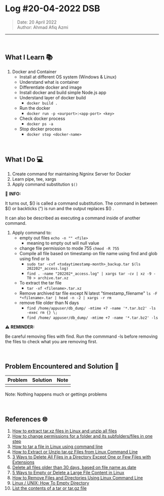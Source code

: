 # Log #20-04-2022 DSB

> Date: 20 April 2022  
> Author: Ahmad Afiq Azmi

---

<br>

## What I Learn 📚

1. Docker and Container
   - Install at different OS system (Windows & Linux)
   - Understand what is container
   - Differentiate docker and image
   - Install docker and build simple Node.js app
   - Understand layer of docker build
     - `docker build .`
   - Run the docker
     - `docker run -p <ourport>:<app-port> <key>`
   - Check docker process
     - `docker ps -a`
   - Stop docker process
     - `docker stop <docker-name>`

<br>

## What I Do 💻

1. Create command for maintaining Ngninx Server for Docker
2. Learn pipe, tee, xargs
3. Apply command substitution `$()`

<div class="alert alert-info" role="alert">
    📝 <b>INFO:</b>
    <br>
    <p>It turns out, $() is called a command substitution. The command in between $() or backticks (“) is run and the output replaces $() .</p>
    <p>It can also be described as executing a command inside of another command.</p>
</div>

1. Apply command to:
   - empty out files `echo -n "" <file>`
     - meaning to empty out will null value
   - change file permission to mode 755 `chmod -R 755`
   - Compile all file based on timestamp on file name using find and glob using find or ls
     - `sudo tar -cvf <todaytimestamp-month>_backup.tar $(ls 202202*_access.log)`
     - `find . -name "202202*_access.log" | xargs tar -cv | xz -9 -T0 > archive.tar.xz`
   - To extract the tar file
     - `tar -xf <filename>.tar.xz`
   - Remove archived tar file except N latest "timestamp_filename" `ls -F *<filename>.tar | head -n -2 | xargs -r rm`
   - remove file older than N days
     - `find /home/appuser/db_dump/ -mtime +7 -name '*.tar.bz2' -ls -exec rm {} \;`
     - `find /home/ appuser/db_dump/ -mtime +7 -name '*.tar.bz2' -ls`

<div class="alert alert-warning" role="alert">
    ⚠ <b>REMINDER:</b>
    <br>
    <p>Be careful removing files with find. Run the commmand -ls before removing the files to check what you are removing first.</p>
</div>

<br>

## Problem Encountered and Solution 🐞

| Problem | Solution | Note |
| ------- | -------- | ---- |
|         |          |      |

Note: Nothing happens much or gettings problems

<br>

## References 🌐

1. [How to extract tar.xz files in Linux and unzip all files](https://www.cyberciti.biz/faq/how-to-extract-tar-xz-files-in-linux-and-unzip-all-files/)
2. [How to change permissions for a folder and its subfolders/files in one step](https://stackoverflow.com/questions/3740152/how-to-change-permissions-for-a-folder-and-its-subfolders-files-in-one-step)
3. [How to tar a file in Linux using command line](https://www.cyberciti.biz/faq/how-to-tar-a-file-in-linux-using-command-line/)
4. [How to Extract or Unzip tar.gz Files from Linux Command Line](https://phoenixnap.com/kb/extract-tar-gz-files-linux-command-line#:~:text=Simply%20right%2Dclick%20the%20item,option%20to%20unpack%20the%20archive.)
5. [3 Ways to Delete All Files in a Directory Except One or Few Files with Extensions](https://www.tecmint.com/delete-all-files-in-directory-except-one-few-file-extensions/)
6. [Delete all files older than 30 days, based on file name as date](https://stackoverflow.com/questions/55919214/delete-all-files-older-than-30-days-based-on-file-name-as-date)
7. [5 Ways to Empty or Delete a Large File Content in Linux](https://www.tecmint.com/empty-delete-file-content-linux/)
8. [How to Remove Files and Directories Using Linux Command Line](https://linuxize.com/post/how-to-remove-files-and-directories-using-linux-command-line/)
9. [Linux / UNIX: How To Empty Directory](https://www.cyberciti.biz/faq/howto-empty-linux-unix-directory-delete-all-files/)
10. [List the contents of a tar or tar.gz file](https://www.cyberciti.biz/faq/list-the-contents-of-a-tar-or-targz-file/)
